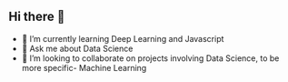 ## Hi there 👋
- 🌱 I’m currently learning Deep Learning and Javascript
- 💬 Ask me about Data Science
- 👯 I’m looking to collaborate on projects involving Data Science, to be more specific- Machine Learning

<!--
**ZaddySam/ZaddySam** is a ✨ _special_ ✨ repository because its `README.md` (this file) appears on your GitHub profile.

Here are some ideas to get you started:

- 🔭 I’m currently working on ...
- 🌱 I’m currently learning ...
- 👯 I’m looking to collaborate on ...
- 🤔 I’m looking for help with ...
- 💬 Ask me about ...
- 📫 How to reach me: ...
- 😄 Pronouns: ...
- ⚡ Fun fact: ...
-->
